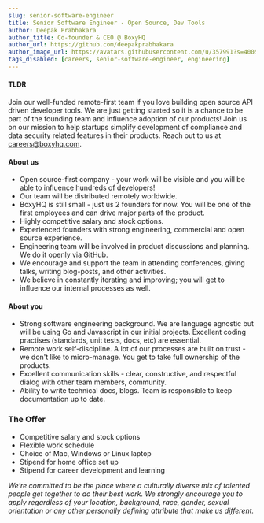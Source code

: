 ```yaml
---
slug: senior-software-engineer
title: Senior Software Engineer - Open Source, Dev Tools
author: Deepak Prabhakara
author_title: Co-founder & CEO @ BoxyHQ
author_url: https://github.com/deepakprabhakara
author_image_url: https://avatars.githubusercontent.com/u/357991?s=400&v=4
tags_disabled: [careers, senior-software-engineer, engineering]
---
```


#### TLDR

Join our well-funded remote-first team if you love building open source API driven developer tools. We are just getting started so it is a chance to be part of the founding team and influence adoption of our products! Join us on our mission to help startups simplify development of compliance and data security related features in their products. Reach out to us at careers@boxyhq.com.

#### About us

- Open source-first company - your work will be visible and you will be able to influence hundreds of developers!
- Our team will be distributed remotely worldwide.
- BoxyHQ is still small - just us 2 founders for now. You will be one of the first employees and can drive major parts of the product.
- Highly competitive salary and stock options.
- Experienced founders with strong engineering, commercial and open source experience.
- Engineering team will be involved in product discussions and planning. We do it openly via GitHub.
- We encourage and support the team in attending conferences, giving talks, writing blog-posts, and other activities.
- We believe in constantly iterating and improving; you will get to influence our internal processes as well.

#### About you

- Strong software engineering background. We are language agnostic but will be using Go and Javascript in our initial projects. Excellent coding practises (standards, unit tests, docs, etc) are essential.
- Remote work self-discipline. A lot of our processes are built on trust - we don't like to micro-manage. You get to take full ownership of the products.
- Excellent communication skills - clear, constructive, and respectful dialog with other team members, community.
- Ability to write technical docs, blogs. Team is responsible to keep documentation up to date.

### The Offer

- Competitive salary and stock options
- Flexible work schedule
- Choice of Mac, Windows or Linux laptop
- Stipend for home office set up
- Stipend for career development and learning

_We’re committed to be the place where a culturally diverse mix of talented people get together to do their best work. We strongly encourage you to apply regardless of your location, background, race, gender, sexual orientation or any other personally defining attribute that make us different._
